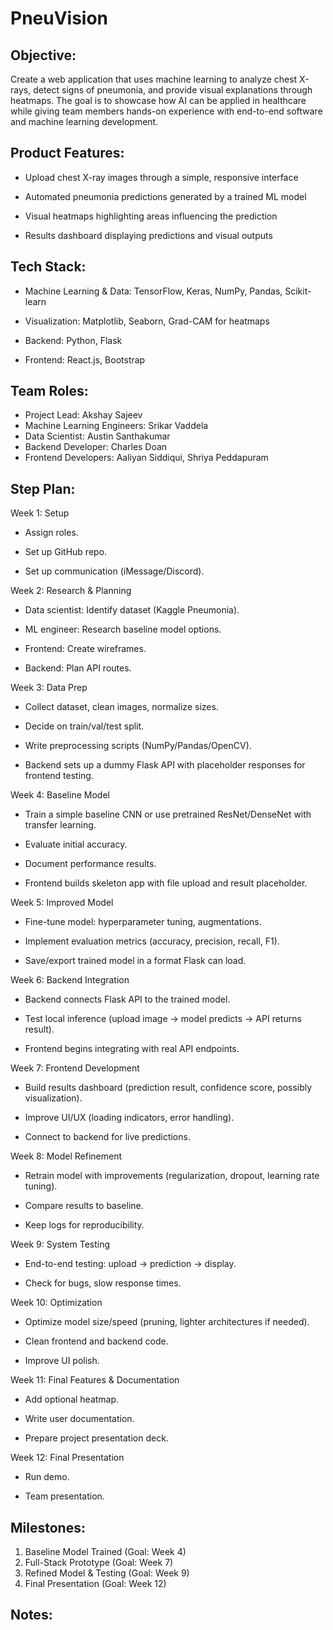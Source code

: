 # PneuVision

## Objective: 
Create a web application that uses machine learning to analyze chest X-rays, detect signs of pneumonia, and provide visual explanations through heatmaps. The goal is to showcase how AI can be applied in healthcare while giving team members hands-on experience with end-to-end software and machine learning development.

## Product Features: 
- Upload chest X-ray images through a simple, responsive interface

- Automated pneumonia predictions generated by a trained ML model

- Visual heatmaps highlighting areas influencing the prediction

- Results dashboard displaying predictions and visual outputs

## Tech Stack:
- Machine Learning & Data: TensorFlow, Keras, NumPy, Pandas, Scikit-learn

- Visualization: Matplotlib, Seaborn, Grad-CAM for heatmaps

- Backend: Python, Flask

- Frontend: React.js, Bootstrap

## Team Roles: 
- Project Lead: Akshay Sajeev
- Machine Learning Engineers: Srikar Vaddela
- Data Scientist: Austin Santhakumar
- Backend Developer: Charles Doan
- Frontend Developers: Aaliyan Siddiqui, Shriya Peddapuram

## Step Plan:

Week 1: Setup

- Assign roles.

- Set up GitHub repo.

- Set up communication (iMessage/Discord).

Week 2: Research & Planning

- Data scientist: Identify dataset (Kaggle Pneumonia).

- ML engineer: Research baseline model options.

- Frontend: Create wireframes.

- Backend: Plan API routes.

Week 3: Data Prep

- Collect dataset, clean images, normalize sizes.

- Decide on train/val/test split.

- Write preprocessing scripts (NumPy/Pandas/OpenCV).

- Backend sets up a dummy Flask API with placeholder responses for frontend testing.

Week 4: Baseline Model

- Train a simple baseline CNN or use pretrained ResNet/DenseNet with transfer learning.

- Evaluate initial accuracy.

- Document performance results.

- Frontend builds skeleton app with file upload and result placeholder.

Week 5: Improved Model

- Fine-tune model: hyperparameter tuning, augmentations.

- Implement evaluation metrics (accuracy, precision, recall, F1).

- Save/export trained model in a format Flask can load.

Week 6: Backend Integration

- Backend connects Flask API to the trained model.

- Test local inference (upload image → model predicts → API returns result).

- Frontend begins integrating with real API endpoints.

Week 7: Frontend Development

- Build results dashboard (prediction result, confidence score, possibly visualization).

- Improve UI/UX (loading indicators, error handling).

- Connect to backend for live predictions.

Week 8: Model Refinement

- Retrain model with improvements (regularization, dropout, learning rate tuning).

- Compare results to baseline.

- Keep logs for reproducibility.

Week 9: System Testing

- End-to-end testing: upload → prediction → display.

- Check for bugs, slow response times.

Week 10: Optimization

- Optimize model size/speed (pruning, lighter architectures if needed).

- Clean frontend and backend code.

- Improve UI polish.

Week 11: Final Features & Documentation

- Add optional heatmap.

- Write user documentation.

- Prepare project presentation deck.

Week 12: Final Presentation

- Run demo.

- Team presentation.

## Milestones:

1. Baseline Model Trained (Goal: Week 4)
2. Full-Stack Prototype (Goal: Week 7)
3. Refined Model & Testing (Goal: Week 9)
4. Final Presentation (Goal: Week 12)

## Notes:


